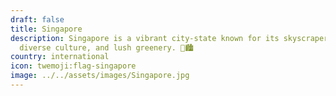 ```yaml
---
draft: false
title: Singapore
description: Singapore is a vibrant city-state known for its skyscrapers,
  diverse culture, and lush greenery. 🌿🏙️
country: international
icon: twemoji:flag-singapore
image: ../../assets/images/Singapore.jpg
---
```

